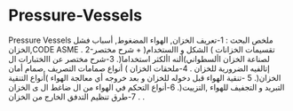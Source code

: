 # Pressure-Vessels
Pressure Vessels
ملخص البحث : 
1-تعريف الخزان, الهواء المضغوط, أسباب فشل الخزان,CODE ASME .
2-تقسيمات الخزانات ) الشكل و االستخدام( + شرح مختصر لصناعة الخزان األسطواني)ألنه األكثر استخداما(.
3-شرح مختصر عن االختبارات ال إتالفيه الضرورية للخزان .
4-ملحقات الخزان ) أنواع صمامات التصريف ,صمام أمان الخزان(. 
5 -تنقية الهواء قبل دخوله للخزان و بعد خروجه أي معالجة الهواء )أنواع التنقية التبريد و التجفيف للهواء ,التزييت(. 
6-أنواع التحكم في الهواء من ال ضاغط ال ى الخزان . 
7-طرق تنظيم التدفق الخارج من الخزان .
